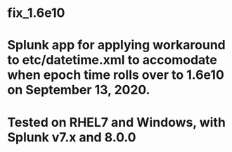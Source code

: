 # fix_1.6e10
# Splunk app for applying workaround to etc/datetime.xml to accomodate when epoch time rolls over to 1.6e10 on September 13, 2020.
# Tested on RHEL7 and Windows, with Splunk v7.x and 8.0.0
